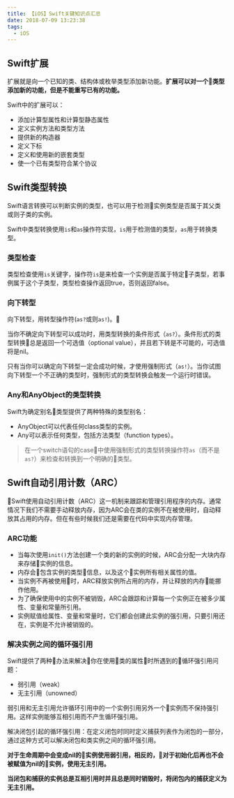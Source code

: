 ```yaml
---
title: 【iOS】Swift关键知识点汇总
date: 2018-07-09 13:23:38
tags:
  - iOS
---
```


## Swift扩展

扩展就是向一个已知的类、结构体或枚举类型添加新功能。<b>扩展可以对一个类型添加新的功能，但是不能重写已有的功能。</b>

Swift中的扩展可以：

* 添加计算型属性和计算型静态属性
* 定义实例方法和类型方法
* 提供新的构造器
* 定义下标
* 定义和使用新的嵌套类型
* 使一个已有类型符合某个协议
<!-- more -->

## Swift类型转换

Swift语言转换可以判断实例的类型，也可以用于检测实例类型是否属于其父类或则子类的实例。

Swift中类型转换使用`is`和`as`操作符实现，`is`用于检测值的类型，`as`用于转换类型。

### 类型检查

类型检查使用`is`关键字，操作符`is`是来检查一个实例是否属于特定子类型，若事例属于这个子类型，类型检查操作返回true，否则返回false。

### 向下转型

向下转型，用转型操作符(`as?`或则`as!`)。

当你不确定向下转型可以成功时，用类型转换的条件形式（`as?`）。条件形式的类型转换总是返回一个可选值（optional value），并且若下转是不可能的，可选值将是nil。

只有当你可以确定向下转型一定会成功时候，才使用强制形式（`as!`）。当你试图向下转型一个不正确的类型时，强制形式的类型转换会触发一个运行时错误。

### Any和AnyObject的类型转换

Swift为确定别名类型提供了两种特殊的类型别名：
* AnyObject可以代表任何class类型的实例。
* Any可以表示任何类型，包括方法类型（function types）。

> 在一个switch语句的case中使用强制形式的类型转换操作符`as`（而不是`as?`）来检查和转换到一个明确的类型。

## Swift自动引用计数（ARC）

Swift使用自动引用计数（ARC）这一机制来跟踪和管理引用程序的内存。通常情况下我们不需要手动释放内存，因为ARC会在类的实例不在被使用时，自动释放其占用的内存。但在有些时候我们还是需要在代码中实现内存管理。

### ARC功能

* 当每次使用`init()`方法创建一个类的新的实例的时候，ARC会分配一大块内存来存储实例的信息。
* 内存会包含实例的类型信息，以及这个实例所有相关属性的值。
* 当实例不再被使用时，ARC释放实例所占用的内存，并让释放的内存能挪作他用。
* 为了确保使用中的实例不被销毁，ARC会跟踪和计算每一个实例正在被多少属性、变量和常量所引用。
* 实例赋值给属性、变量和常量时，它们都会创建此实例的强引用，只要引用还在，实例是不允许被销毁的。

### 解决实例之间的循环强引用

Swift提供了两种办法来解决你在使用类的属性时所遇到的循环强引用问题：

* 弱引用（weak）
* 无主引用（unowned）

弱引用和无主引用允许循环引用中的一个实例引用另外一个实例而不保持强引用。这样实例能够互相引用而不产生循环强引用。

解决闭包引起的循环强引用：在定义闭包时同时定义捕获列表作为闭包的一部分，通过这种方式可以解决闭包和类实例之间的循环强引用。

<b>对于生命周期中会变成nil的实例使用弱引用，相反的，对于初始化后再也不会被赋值为nil的实例，使用无主引用。</b>

<b>当闭包和捕获的实例总是互相引用时并且总是同时销毁时，将闭包内的捕获定义为无主引用。</b>